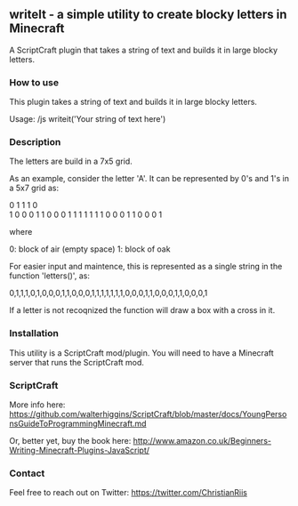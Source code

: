 ## writeIt - a simple utility to create blocky letters in Minecraft
A ScriptCraft plugin that  takes a string of text and builds it in large blocky letters.

### How to use
This plugin takes a string of text and builds it in large blocky letters.

Usage:
  /js writeit('Your string of text here')

### Description
The letters are build in a 7x5 grid.

As an example, consider the letter 'A'. It can be represented by 0's and 1's in a 5x7 grid as:

0 1 1 1 0<br>
1 0 0 0 1
1 0 0 0 1
1 1 1 1 1
1 0 0 0 1
1 0 0 0 1

where

0: block of air (empty space)
1: block of oak

For easier input and maintence, this is represented as a single string in the function 'letters()', as:

0,1,1,1,0,1,0,0,0,1,1,0,0,0,1,1,1,1,1,1,1,0,0,0,1,1,0,0,0,1,1,0,0,0,1

If a letter is not recoqnized the function will draw a box with a cross in it.

### Installation

This utility is a ScriptCraft mod/plugin. You will need to have a Minecraft
server that runs the ScriptCraft mod.

### ScriptCraft

More info here:
https://github.com/walterhiggins/ScriptCraft/blob/master/docs/YoungPersonsGuideToProgrammingMinecraft.md

Or, better yet, buy the book here:
http://www.amazon.co.uk/Beginners-Writing-Minecraft-Plugins-JavaScript/

### Contact

Feel free to reach out on Twitter:
https://twitter.com/ChristianRiis

